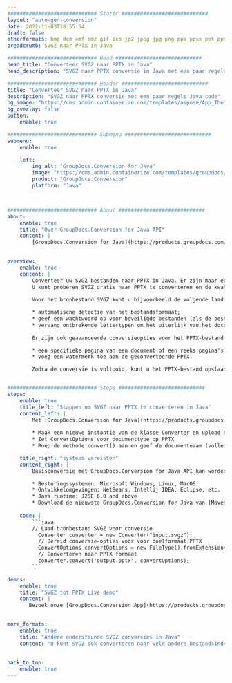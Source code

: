 ```yaml
---
############################# Static ############################
layout: "auto-gen-conversion"
date: 2022-11-03T18:55:54
draft: false
otherformats: bmp dcm emf emz gif ico jp2 jpeg jpg png pps ppsx ppt pptx psb psd svg svgz tga tif tiff webp wmf wmz
breadcrumb: SVGZ naar PPTX in Java

############################# Head ############################
head_title: "Converteer SVGZ naar PPTX in Java"
head_description: "SVGZ naar PPTX conversie in Java met een paar regels code. Converteer meer dan 160 bestandsindelingen met de GroupDocs-documentconversie-API voor Java"

############################# Header ############################
title: "Converteer SVGZ naar PPTX in Java"
description: "SVGZ naar PPTX conversie met een paar regels Java code"
bg_image: "https://cms.admin.containerize.com/templates/aspose/App_Themes/V3/images/bg/header1.png"
bg_overlay: false
button:
    enable: true

############################# SubMenu ############################
submenu:
    enable: true

    left:
        img_alt: "GroupDocs.Conversion for Java"
        image: "https://cms.admin.containerize.com/templates/groupdocs/images/product-logos/90x90-noborder/groupdocs-conversion-java.png"
        product: "GroupDocs.Conversion"
        platform: "Java"



############################# About ############################
about:
    enable: true
    title: "Over GroupDocs.Conversion for Java API"
    content: |
        [GroupDocs.Conversion for Java](https://products.groupdocs.com/conversion/java/) is een geavanceerde conversie-API voor bestandsindelingen voor het converteren tussen populaire afbeeldings- en documentindelingen zoals Microsoft Office, OpenDocument, PDF, HTML, e-mail, CAD. en nog veel meer met slechts een paar regels code. De native API detecteert automatisch de formaten van de originele documenten en biedt veel opties voor het aanpassen van de geconverteerde documenten. Naast de functie om informatie uit een document te extraheren, ondersteunt het standaard ook het cachen van de conversieresultaten naar de lokale schijf. Elk type cacheopslag kan echter worden ondersteund door de juiste interfaces te implementeren - Amazon S3, Dropbox, Google Drive, Windows Azure, Reddis of andere.
    

overview:
    enable: true
    content: |
        Converteer uw SVGZ bestanden naar PPTX in Java. Er zijn maar een paar regels Java code nodig op elk platform naar keuze, zoals Windows, Linux, macOS.
        U kunt proberen SVGZ gratis naar PPTX te converteren en de kwaliteit van de conversieresultaten te evalueren. Naast eenvoudige scripts voor bestandsconversie, kunt u meer geavanceerde opties proberen voor het laden van het SVGZ-bronbestand en het opslaan van de PPTX-uitvoer. 
        
        Voor het bronbestand SVGZ kunt u bijvoorbeeld de volgende laadopties gebruiken:

        * automatische detectie van het bestandsformaat;
        * geef een wachtwoord op voor beveiligde bestanden (als de bestandsindeling dit ondersteunt);
        * vervang ontbrekende lettertypen om het uiterlijk van het document te behouden.
        
        Er zijn ook geavanceerde conversieopties voor het PPTX-bestand:

        * een specifieke pagina van een document of een reeks pagina's converteren;
        * voeg een watermerk toe aan de geconverteerde PPTX.

        Zodra de conversie is voltooid, kunt u het PPTX-bestand opslaan in uw lokale bestandspad of in opslag van derden, zoals FTP, Amazon S3, Google Drive, Dropbox enz. Let op - om SVGZ te converteren tot PPTX, hoeft u geen extra software te installeren, zoals MS Office, Open Office, Adobe Acrobat Reader etc.


############################# Steps ############################
steps:
    enable: true
    title_left: "Stappen om SVGZ naar PPTX te converteren in Java"
    content_left: |
        Met [GroupDocs.Conversion for Java](https://products.groupdocs.com/conversion/java/) kunnen ontwikkelaars het SVGZ-bestand eenvoudig converteren naar PPTX met een paar regels code.
        
        * Maak een nieuwe instantie van de klasse Converter en upload het bestand SVGZ met het volledige pad
        * Zet ConvertOptions voor documenttype op PPTX
        * Roep de methode convert() aan en geef de documentnaam (volledig pad) en formaat (PPTX) door als parameter

    title_right: "systeem vereisten"
    content_right: |
        Basisconversie met GroupDocs.Conversion for Java API kan worden gedaan met slechts een paar regels code. Onze API's worden ondersteund op alle belangrijke platforms en besturingssystemen. Voordat u de onderstaande code uitvoert, moet u ervoor zorgen dat de volgende vereisten op uw systeem zijn geïnstalleerd.

        * Besturingssystemen: Microsoft Windows, Linux, MacOS
        * Ontwikkelomgevingen: NetBeans, Intellij IDEA, Eclipse, etc.
        * Java runtime: J2SE 6.0 and above
        * Download de nieuwste GroupDocs.Conversion for Java van [Maven](https://repository.groupdocs.com/webapp/#/artifacts/browse/tree/General/repo/com/groupdocs/groupdocs-conversion)
         
    code: |
        ```java    
        // Laad bronbestand SVGZ voor conversie
          Converter converter = new Converter("input.svgz");
          // Bereid conversie-opties voor voor doelformaat PPTX
          ConvertOptions convertOptions = new FileType().fromExtension("pptx").getConvertOptions();
          // Converteren naar PPTX formaat
          converter.convert("output.pptx", convertOptions);
        ```

demos:
    enable: true
    title: "SVGZ tot PPTX Live demo"
    content: |
       Bezoek onze [GroupDocs.Conversion App](https://products.groupdocs.app/conversion/family) website en probeer SVGZ naar PPTX conversie nu. De gratis demo heeft de volgende voordelen:
          

more_formats:
    enable: true
    title: "Andere ondersteunde SVGZ conversies in Java"
    content: "U kunt SVGZ ook converteren naar vele andere bestandsindelingen. Zie de lijst hieronder."
       
       
back_to_top:
    enable: true
---
```

